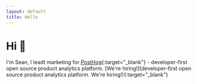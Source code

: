 ```yaml
---
layout: default
title: Hello
---
```


# Hi 👋

I'm Sean, I leadt marketing for [PostHog](https://posthog.com){:target="_blank"} - developer-first open source product analytics platform. [We're hiring!](developer-first open source product analytics platform. We're hiring!){:target="_blank"} 
